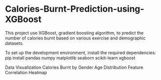 # Calories-Burnt-Prediction-using-XGBoost
This project use XGBoost, gradient boosting algorithm, to predict the number of calories burnt based on various exercise and demographic datasets.

To set up the development environment, install the required dependencies:
pip install pandas numpy matplotlib seaborn scikit-learn xgboost

Data Visualization
Calories Burnt by Gender
Age Distribution
Feature Correlation Heatmap
